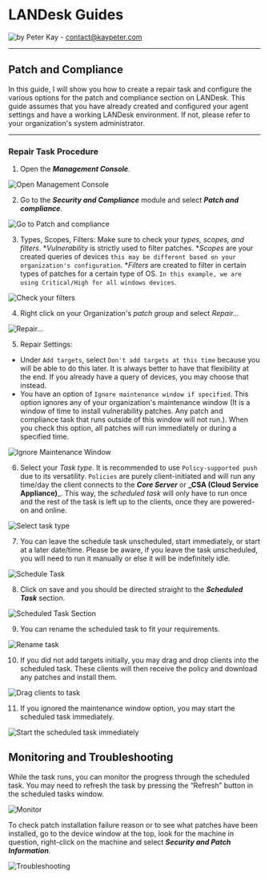 # LANDesk Guides

![by Peter Kay](https://github.com/deuscode) - contact@kaypeter.com
***

## Patch and Compliance

In this guide, I will show you how to create a repair task and configure the various options for the patch and compliance section on LANDesk. This guide assumes that you have already created and configured your agent settings and have a working LANDesk environment. If not, please refer to your organization's system administrator.
***

### Repair Task Procedure

1. Open the **_Management Console_**.

![Open Management Console](https://github.com/deuscode/Documentation/blob/master/src/Documentation/LanDesk/images/Open%20Management%20Console.gif)


2. Go to the **_Security and Compliance_** module and select **_Patch and compliance_**.

![Go to Patch and compliance](https://github.com/deuscode/Documentation/blob/master/src/Documentation/LanDesk/images/Go%20to%20Patch%20and%20Compliance.gif)


3. Types, Scopes, Filters:
Make sure to check your _types, scopes, and filters_. 
*_Vulnerability_ is strictly used to filter patches. 
*_Scopes_ are your created queries of devices `this may be different based on your organization's configuration`. 
*_Filters_ are created to filter in certain types of patches for a certain type of OS. `In this example, we are using Critical/High for all windows devices`.

![Check your filters](https://github.com/deuscode/Documentation/blob/master/src/Documentation/LanDesk/images/Check%20Filters.gif)


4. Right click on your Organization's _patch group_ and select _Repair..._

![Repair...](https://github.com/deuscode/Documentation/blob/master/src/Documentation/LanDesk/images/Repair%20Task.gif)


5. Repair Settings:
  * Under `Add targets`, select `Don't add targets at this time` because you will be able to do this later. It is always better to have that flexibility at the end. If you already have a query of devices, you may choose that instead.
  * You have an option of `Ignore maintenance window if specified`. This option ignores any of your organization's maintenance window (It is a window of time to install vulnerability patches. Any patch and compliance task that runs outside of this window will not run.). When you check this option, all patches will run immediately or during a specified time.

![Ignore Maintenance Window](https://github.com/deuscode/Documentation/blob/master/src/Documentation/LanDesk/images/Repair%20-%20Ignore%20Maintenance%20Option.gif)


6. Select your _Task type_. It is recommended to use `Policy-supported push` due to its versatility. `Policies` are purely client-initiated and will run any time/day the client connects to the _**Core Server**_ or **_CSA (Cloud Service Appliance)**_. This way, the _scheduled task_ will only have to run once and the rest of the task is left up to the clients, once they are powered-on and online.

![Select task type](https://github.com/deuscode/Documentation/blob/master/src/Documentation/LanDesk/images/Repair%20-%20Task%20Type.gif)


7. You can leave the schedule task unscheduled, start immediately, or start at a later date/time. Please be aware, if you leave the task unscheduled, you will need to run it manually or else it will be indefinitely idle.

![Schedule Task](https://github.com/deuscode/Documentation/blob/master/src/Documentation/LanDesk/images/Repair%20-%20Schedule%20task.gif)


8. Click on save and you should be directed straight to the **_Scheduled Task_** section.

![Scheduled Task Section](https://github.com/deuscode/Documentation/blob/master/src/Documentation/LanDesk/images/Repair%20-%20Save.gif)

9. You can rename the scheduled task to fit your requirements.

![Rename task](https://github.com/deuscode/Documentation/blob/master/src/Documentation/LanDesk/images/Scheduled%20Task%20-%20Rename.gif)

10. If you did not add targets initially, you may drag and drop clients into the scheduled task. These clients will then receive the policy and download any patches and install them.

![Drag clients to task](https://github.com/deuscode/Documentation/blob/master/src/Documentation/LanDesk/images/Scheduled%20Task%20-%20Drag%20Clients.gif)


11. If you ignored the maintenance window option, you may start the scheduled task immediately.

![Start the scheduled task immediately](https://github.com/deuscode/Documentation/blob/master/src/Documentation/LanDesk/images/Scheduled%20Task%20-%20Start%20Now.gif)


## Monitoring and Troubleshooting

While the task runs, you can monitor the progress through the scheduled task. You may need to refresh the task by pressing the “Refresh” button in the scheduled tasks window.

![Monitor](https://github.com/deuscode/Documentation/blob/master/src/Documentation/LanDesk/images/Scheduled%20Task%20-%20Refresh%20Monitor.gif)

To check patch installation failure reason or to see what patches have been installed, go to the device window at the top, look for the machine in question, right-click on the machine and select **_Security and Patch Information_**.

![Troubleshooting](https://github.com/deuscode/Documentation/blob/master/src/Documentation/LanDesk/images/Scheduled%20Task%20-%20Patch%20Troubleshooting.gif)
